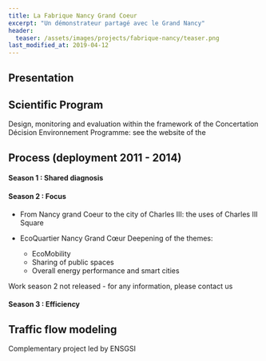 ```yaml
---
title: La Fabrique Nancy Grand Coeur 
excerpt: "Un démonstrateur partagé avec le Grand Nancy"
header:
  teaser: /assets/images/projects/fabrique-nancy/teaser.png
last_modified_at: 2019-04-12
---
```


## Presentation

## Scientific Program

Design, monitoring and evaluation within the framework of the Concertation Décision Environnement Programme: see the website of the

## Process (deployment 2011 - 2014)


#### Season 1 : Shared diagnosis



#### Season 2 : Focus

- From Nancy grand Coeur to the city of Charles III: the uses of Charles III Square
- EcoQuartier Nancy Grand Cœur Deepening of the themes:
  
  - EcoMobility
  - Sharing of public spaces
  - Overall energy performance and smart cities


Work season 2 not released - for any information, please contact us


#### Season 3 : Efficiency


## Traffic flow modeling
Complementary project led by ENSGSI
